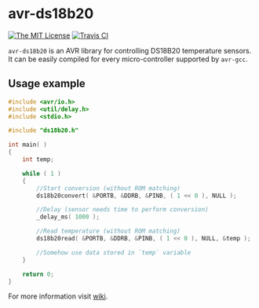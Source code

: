 # avr-ds18b20

[![The MIT License](https://img.shields.io/badge/license-MIT-orange.svg?style=flat-square)](http://opensource.org/licenses/MIT) [![Travis CI](https://img.shields.io/travis/Jacajack/avr-ds18b20.svg?style=flat-square)](https://travis-ci.org/Jacajack/avr-ds18b20)

`avr-ds18b20` is an AVR library for controlling DS18B20 temperature sensors.
It can be easily compiled for every micro-controller supported by `avr-gcc`.

## Usage example

```c
#include <avr/io.h>
#include <util/delay.h>
#include <stdio.h>

#include "ds18b20.h"

int main( )
{
	int temp;

	while ( 1 )
	{
		//Start conversion (without ROM matching)
		ds18b20convert( &PORTB, &DDRB, &PINB, ( 1 << 0 ), NULL );

		//Delay (sensor needs time to perform conversion)
		_delay_ms( 1000 );

		//Read temperature (without ROM matching)
		ds18b20read( &PORTB, &DDRB, &PINB, ( 1 << 0 ), NULL, &temp );

        //Somehow use data stored in `temp` variable
	}

	return 0;
}

```

For more information visit [wiki](https://github.com/Jacajack/avr-dallas1820/wiki).
